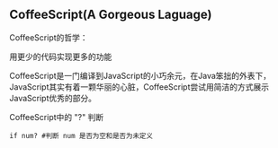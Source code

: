 ## CoffeeScript(A Gorgeous Laguage)

CoffeeScript的哲学：

用更少的代码实现更多的功能

CoffeeScript是一门编译到JavaScript的小巧余元，在Java笨拙的外表下，JavaScript其实有着一颗华丽的心脏，CoffeeScript尝试用简洁的方式展示JavaScript优秀的部分。

CoffeeScript中的 "?" 判断

```
if num? #判断 num 是否为空和是否为未定义
```

